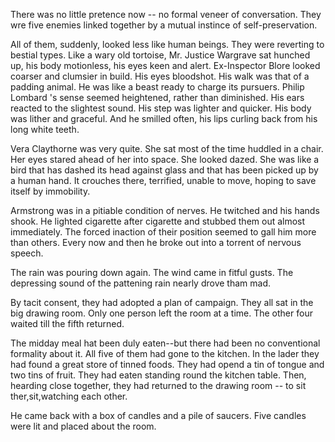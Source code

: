 There was no little pretence now -- no formal veneer of conversation. They wre five enemies linked together by a mutual instince of self-preservation.



All of them, suddenly, looked less like human beings. They were reverting to bestial types. Like a wary old tortoise, Mr. Justice Wargrave sat hunched up, his body motionless, his eyes keen and alert. Ex-Inspector Blore looked coarser and clumsier in build. His eyes bloodshot. His walk was that of a padding animal. He was like a beast ready to charge its pursuers. Philip Lombard 's sense seemed heightened, rather than diminished. His ears reacted to the slightest sound. His step was lighter and quicker. His body was lither and graceful. And he smilled often, his lips curling back from his long white teeth.



Vera Claythorne was very quite. She sat most of the time huddled in a chair.  Her eyes stared ahead of her into space. She looked dazed.  She was like a bird that has dashed its head against glass and that has been picked up by a human hand. It crouches there, terrified, unable to move, hoping to save itself by immobility.



Armstrong was in a pitiable condition of nerves. He twitched and his hands shook. He lighted cigarette after cigarette and stubbed them out almost immediately. The forced inaction of their position seemed to gall him more than others.  Every now and then he broke out into a torrent of nervous speech.



The rain was pouring down again. The wind came in fitful gusts. The depressing sound of the pattening rain nearly drove tham mad.



By tacit consent, they had adopted a plan of campaign. They all sat in the big drawing room. Only one person left the room at a time. The other  four waited till the fifth returned.



The midday meal hat been duly eaten--but there had been no conventional formality about it. All five of them had gone to the kitchen. In the lader they had found a great store of tinned foods. They had opend a tin of tongue and two tins of fruit. They had eaten standing  round the kitchen table. Then, hearding close together, they had returned to the drawing room -- to sit ther,sit,watching each other.



He came back with a box of candles and a pile of saucers. Five candles were lit and placed about the room.